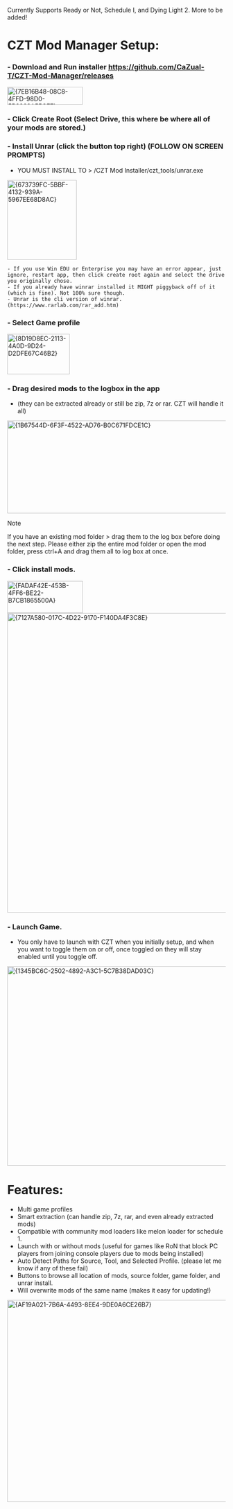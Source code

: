 Currently Supports Ready or Not, Schedule I, and Dying Light 2. More to be added!

# CZT Mod Manager Setup:
### - Download and Run installer <https://github.com/CaZual-T/CZT-Mod-Manager/releases>
<img width="174" height="41" alt="{7EB16B48-08C8-4FFD-98D0-5B2268A55CE7}" src="https://github.com/user-attachments/assets/e7a5422c-d50a-44f9-9d7d-f1647d57bca0" />

### - Click Create Root (Select Drive, this where be where all of your mods are stored.)

### - Install Unrar (click the button top right) (FOLLOW ON SCREEN PROMPTS)
- YOU MUST INSTALL TO > /CZT Mod Installer/czt_tools/unrar.exe
<img width="160" height="184" alt="{673739FC-5BBF-4132-939A-5967EE68D8AC}" src="https://github.com/user-attachments/assets/c6b682d5-245c-4ddc-a44b-30763fdeae2b" />

    - If you use Win EDU or Enterprise you may have an error appear, just ignore, restart app, then click create root again and select the drive you originally chose.
    - If you already have winrar installed it MIGHT piggyback off of it (which is fine). Not 100% sure though.
    - Unrar is the cli version of winrar. (https://www.rarlab.com/rar_add.htm)
    
### - Select Game profile
<img width="144" height="93" alt="{8D19D8EC-2113-4A0D-9D24-D2DFE67C46B2}" src="https://github.com/user-attachments/assets/a1ea3117-143b-478d-998a-0137fcb2f5d0" />

### - Drag desired mods to the logbox in the app 
- (they can be extracted already or still be zip, 7z or rar. CZT will handle it all)
<img width="742" height="214" alt="{1B67544D-6F3F-4522-AD76-B0C671FDCE1C}" src="https://github.com/user-attachments/assets/9442ccf0-ace7-46fd-a2e3-107311e8478f" />



> [!NOTE]
> If you have an existing mod folder > drag them to the log box before doing the next step. Please either zip the entire mod folder or open the mod folder, press ctrl+A and drag them all to log box at once.

### - Click install mods.
<img width="174" height="74" alt="{FADAF42E-453B-4FF6-BE22-B7CB1865500A}" src="https://github.com/user-attachments/assets/03a81e48-37ad-4bea-9ce3-1d1bdf7d7b7e" />
<img width="895" height="691" alt="{7127A580-017C-4D22-9170-F140DA4F3C8E}" src="https://github.com/user-attachments/assets/9d8d6f20-5dea-4ba1-b7b2-6c691d2c8a0f" />


### - Launch Game.
- You only have to launch with CZT when you initially setup, and when you want to toggle them on or off, once toggled on they will stay enabled until you toggle off.
<img width="757" height="460" alt="{1345BC6C-2502-4892-A3C1-5C7B38DAD03C}" src="https://github.com/user-attachments/assets/3929d6e5-2851-4a44-a569-6e019b094d0f" />



# Features:
- Multi game profiles
- Smart extraction (can handle zip, 7z, rar, and even already extracted mods)
- Compatible with community mod loaders like melon loader for schedule 1.
- Launch with or without mods (useful for games like RoN that block PC players from joining console players due to mods being installed)
- Auto Detect Paths for Source, Tool, and Selected Profile. (please let me know if any of these fail)
- Buttons to browse all location of mods, source folder, game folder, and unrar install.
- Will overwrite mods of the same name (makes it easy for updating!)

<img width="770" height="466" alt="{AF19A021-7B6A-4493-8EE4-9DE0A6CE26B7}" src="https://github.com/user-attachments/assets/63694a82-b5ca-442e-adb7-d4126e1e1f87" />

